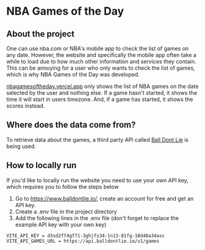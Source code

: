 # NBA Games of the Day

## About the project

One can use nba.com or NBA's mobile app to check the list of games on any date. However, the website and specifically the mobile app often take a while to load due to how much other information and services they contain. This can be annoying for a user who only wants to check the list of games, which is why NBA Games of the Day was developed.

[nbagamesoftheday.vercel.app](https://nbagamesoftheday.vercel.app/) only shows the list of NBA games on the date selected by the user and nothing else. If a game hasn't started, it shows the time it will start in users timezone. And, if a game has started, it shows the scores instead.

## Where does the data come from?

To retrieve data about the games, a third party API called [Ball Dont Lie](https://www.balldontlie.io/) is being used.

## How to locally run

If you'd like to locally run the website you need to use your own API key, which requires you to follow the steps below

1. Go to https://www.balldontlie.io/, create an account for free and get an API key.
2. Create a .env file in the project directory
3. Add the following lines in the .env file (don't forget to replace the example API key with your own key)

```
VITE_API_KEY = d3sd2ff4gf71-3ghjfs34-1n13-81fg-18d48a34asc
VITE_API_GAMES_URL = https://api.balldontlie.io/v1/games
```
